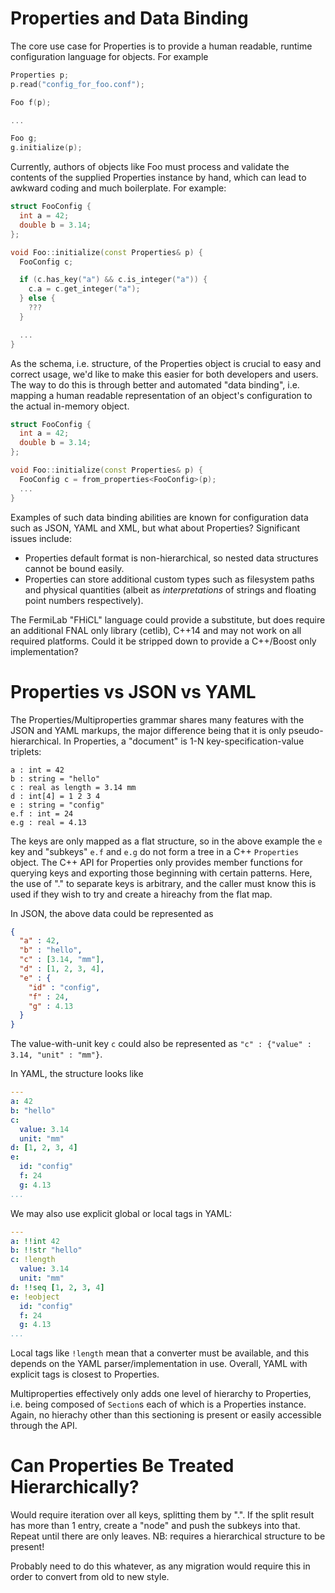 Properties and Data Binding
===========================

The core use case for Properties is to provide a human readable,
runtime configuration language for objects. For example

```cpp
Properties p;
p.read("config_for_foo.conf");

Foo f(p);

...

Foo g;
g.initialize(p);

```

Currently, authors of objects like Foo must process and validate the contents
of the supplied Properties instance by hand, which can lead to awkward
coding and much boilerplate. For example:

```cpp
struct FooConfig {
  int a = 42;
  double b = 3.14;
};

void Foo::initialize(const Properties& p) {
  FooConfig c;

  if (c.has_key("a") && c.is_integer("a")) {
    c.a = c.get_integer("a");
  } else {
    ???
  }

  ...
}
```


As the schema, i.e. structure, of the Properties
object is crucial to easy and correct usage, we'd like to make this easier
for both developers and users. The way to do this is through better and automated
"data binding", i.e. mapping a human readable representation of an object's
configuration to the actual in-memory object.

```cpp
struct FooConfig {
  int a = 42;
  double b = 3.14;
};

void Foo::initialize(const Properties& p) {
  FooConfig c = from_properties<FooConfig>(p);
  ...
}
```

Examples of such data binding abilities are known for configuration data
such as JSON, YAML and XML, but what about Properties? Significant
issues include:

- Properties default format is non-hierarchical, so nested data structures
  cannot be bound easily.
- Properties can store additional custom types such as filesystem paths and
  physical quantities (albeit as *interpretations* of strings and floating
  point numbers respectively).

The FermiLab "FHiCL" language could provide a substitute, but does
require an additional FNAL only library (cetlib), C++14 and may not
work on all required platforms. Could it be stripped down to provide
a C++/Boost only implementation?

Properties vs JSON vs YAML
==========================

The Properties/Multiproperties grammar shares many features with the
JSON and YAML markups, the major difference being that it is only
pseudo-hierarchical. In Properties, a "document" is 1-N key-specification-value
triplets:

```
a : int = 42
b : string = "hello"
c : real as length = 3.14 mm
d : int[4] = 1 2 3 4
e : string = "config"
e.f : int = 24
e.g : real = 4.13
```

The keys are only mapped as a flat structure, so in the above example the
`e` key and "subkeys" `e.f` and `e.g` do not form a tree in a C++ `Properties`
object. The C++ API for Properties only provides member functions for querying
keys and exporting those beginning with certain patterns. Here, the use of "." to
separate keys is arbitrary, and the caller must know this is used if they wish
to try and create a hireachy from the flat map.

In JSON, the above data could be represented as

```json
{
  "a" : 42,
  "b" : "hello",
  "c" : [3.14, "mm"],
  "d" : [1, 2, 3, 4],
  "e" : {
    "id" : "config",
    "f" : 24,
    "g" : 4.13
  }
}
```

The value-with-unit key `c` could also be represented as `"c" : {"value" : 3.14, "unit" : "mm"}`.

In YAML, the structure looks like

```yaml
---
a: 42
b: "hello"
c:
  value: 3.14
  unit: "mm"
d: [1, 2, 3, 4]
e:
  id: "config"
  f: 24
  g: 4.13
...
```

We may also use explicit global or local tags in YAML:

```yaml
---
a: !!int 42
b: !!str "hello"
c: !length
  value: 3.14
  unit: "mm"
d: !!seq [1, 2, 3, 4]
e: !eobject
  id: "config"
  f: 24
  g: 4.13
...
```

Local tags like `!length` mean that a converter must be available, and
this depends on the YAML parser/implementation in use. Overall, YAML with explicit tags is closest to Properties.

Multiproperties effectively only adds one level of hierarchy to
Properties, i.e. being composed of `Section`s each of which is
a Properties instance. Again, no hierachy other than this
sectioning is present or easily accessible through the API.

Can Properties Be Treated Hierarchically?
=========================================

Would require iteration over all keys, splitting them by ".".
If the split result has more than 1 entry, create a "node" and
push the subkeys into that. Repeat until there are only
leaves. NB: requires a hierarchical structure to be present!

Probably need to do this whatever, as any migration would require this
in order to convert from old to new style.

